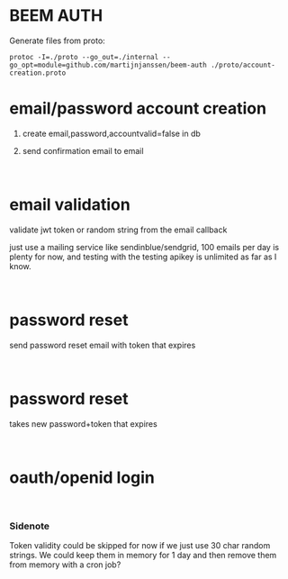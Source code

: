 # BEEM AUTH

Generate files from proto:
```shell
protoc -I=./proto --go_out=./internal --go_opt=module=github.com/martijnjanssen/beem-auth ./proto/account-creation.proto
```




# email/password account creation

1. create email,password,accountvalid=false in db

2. send confirmation email to email

​

# email validation

validate jwt token or random string from the email callback

just use a mailing service like sendinblue/sendgrid, 100 emails per day is plenty for now, and testing with the testing apikey is unlimited as far as I know.

​

# password reset

send password reset email with token that expires

​

# password reset

takes new password+token that expires

​

# oauth/openid login

​

### Sidenote

Token validity could be skipped for now if we just use 30 char random strings. We could keep them in memory for 1 day and then remove them from memory with a cron job?
